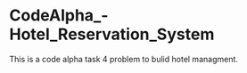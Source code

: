 # CodeAlpha_-Hotel_Reservation_System
This is a code alpha task 4 problem to bulid hotel managment.
